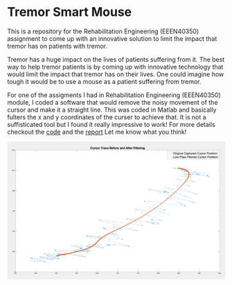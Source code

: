 # Tremor Smart Mouse
This is a repository for the Rehabilitation Engineering (EEEN40350) assignment to come up with an innovative solution to limit the impact that tremor has on patients with tremor.

Tremor has a huge impact on the lives of patients suffering from it. The best way to help tremor patients is by coming up with innovative technology that would limit the impact that tremor has on their lives. 
One could imagine how tough it would be to use a mouse as a patient suffering from tremor. 

For one of the assigments I had in Rehabilitation Engineering (EEEN40350) module, I coded a software that would remove the noisy movement of the cursor and make it a straight line. This was coded in Matlab and basically fulters the x and y coordinates of the curser to achieve that. 
It is not a  suffisticated tool but I found it really impressive to work! For more details checkout the [code](https://github.com/adildahlan/tremor-smart-mouse/blob/main/code.m) and the [report](https://github.com/adildahlan/tremor-smart-mouse/blob/main/report.pdf) Let me know what you think!


 
![Screenshot](/screenshot.png)
